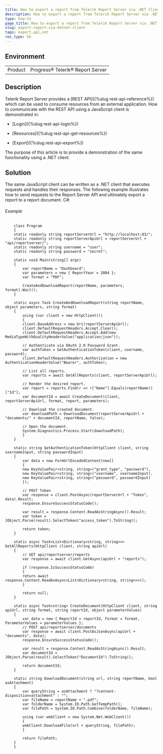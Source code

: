 ```yaml
---
title: How to export a report from Telerik Report Server via .NET Client
description: How to export a report from Telerik Report Server via .NET Client
type: how-to
page_title: How to export a report from Telerik Report Server via .NET Client
slug: export-report-via-dotnet-client
tags: export,api,net
res_type: kb
---
```


## Environment

<table>
 <tr>
  <td>Product</td>
  <td>Progress® Telerik® Report Server</td>
 </tr>
</table>


## Description

Telerik Report Server provides a [REST API]({%slug rest-api-reference%}) which can be used to consume resources from an external application. How to communicate with the REST API using a JavaScript client is demonstrated in:

- [Login]({%slug rest-api-login%})

- [Resources]({%slug rest-api-get-resources%})

- [Export]({%slug rest-api-export%})

The purpose of this article is to provide a demonstration of the same functionality using a .NET client.

## Solution

The same JavaScript client can be written as a .NET client that executes requests and handles their responses. The following example illustrates how to send requests to the Report Server API and ultimately export a report to a report document.
C#:

###### Example

	    class Program
	    {
		static readonly string reportServerUrl = "http://localhost:83/";
		static readonly string reportServerApiUrl = reportServerUrl + "api/reportserver/";
		static readonly string username = "user";
		static readonly string password = "secret";

		static void Main(string[] args)
		{
		    var reportName = "Dashboard";
		    var parameters = new { ReportYear = 2004 };
		    var format = "PDF";

		    CreateAndDownloadReport(reportName, parameters, format).Wait();
		}

		static async Task CreateAndDownloadReport(string reportName, object parameters, string format)
		{
		    using (var client = new HttpClient())
		    {
			client.BaseAddress = new Uri(reportServerApiUrl);
			client.DefaultRequestHeaders.Accept.Clear();
			client.DefaultRequestHeaders.Accept.Add(new MediaTypeWithQualityHeaderValue("application/json"));

			// Authenticate via OAuth 2.0 Password Grant.
			var authToken = GetAuthenticationToken(client, username, password);
			client.DefaultRequestHeaders.Authorization = new AuthenticationHeaderValue("Bearer", authToken);

			// List all reports.
			var reports = await GetAllReports(client, reportServerApiUrl);

			// Render the desired report.
			var report = reports.Find(r => r["Name"].Equals(reportName))["Id"];
			var documentId = await CreateDocument(client, reportServerApiUrl, format, report, parameters);

			// Download the created document.
			var downloadPath = DownloadDocument(reportServerApiUrl + "documents/" + documentId, reportName, false);

			// Open the document.
			System.Diagnostics.Process.Start(downloadPath);
		    }
		}

		static string GetAuthenticationToken(HttpClient client, string usernameInput, string passwordInput)
		{
		    var data = new FormUrlEncodedContent(new[]
		    {
			new KeyValuePair<string, string>("grant_type", "password"),
			new KeyValuePair<string, string>("username", usernameInput),
			new KeyValuePair<string, string>("password", passwordInput)
		    });

		    // POST Token
		    var response = client.PostAsync(reportServerUrl + "Token", data).Result;
		    response.EnsureSuccessStatusCode();

		    var result = response.Content.ReadAsStringAsync().Result;
		    var token = JObject.Parse(result).SelectToken("access_token").ToString();

		    return token;
		}

		static async Task<List<Dictionary<string, string>>> GetAllReports(HttpClient client, string apiUrl)
		{
		    // GET api/reportserver/reports
		    var response = await client.GetAsync(apiUrl + "reports");

		    if (response.IsSuccessStatusCode)
		    {
			return await response.Content.ReadAsAsync<List<Dictionary<string, string>>>();
		    }

		    return null;
		}

		static async Task<string> CreateDocument(HttpClient client, string apiUrl, string format, string reportId, object parameterValues)
		{
		    var data = new { ReportId = reportId, Format = format, ParameterValues = parameterValues };
		    // POST api/reportserver/documents
		    var response = await client.PostAsJsonAsync(apiUrl + "documents", data);
		    response.EnsureSuccessStatusCode();

		    var result = response.Content.ReadAsStringAsync().Result;
		    var documentId = JObject.Parse(result).SelectToken("DocumentId").ToString();

		    return documentId;
		}

		static string DownloadDocument(string url, string reportName, bool asAttachment)
		{
		    var queryString = asAttachment ? "?content-disposition=attachment" : "";
		    var fileName = reportName + ".pdf";
		    var folderName = System.IO.Path.GetTempPath();
		    var filePath = System.IO.Path.Combine(folderName, fileName);

		    using (var webClient = new System.Net.WebClient())
		    {
			webClient.DownloadFile(url + queryString, filePath);
		    }

		    return filePath;
		}
	    }
	   
